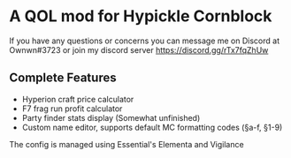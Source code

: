 # A QOL mod for Hypickle Cornblock
If you have any questions or concerns you can message me on Discord at Ownwn#3723 or join my discord server
https://discord.gg/rTx7fqZhUw

## Complete Features
- Hyperion craft price calculator
- F7 frag run profit calculator
- Party finder stats display (Somewhat unfinished)
- Custom name editor, supports default MC formatting codes (§a-f, §1-9)

The config is managed using Essential's Elementa and Vigilance
